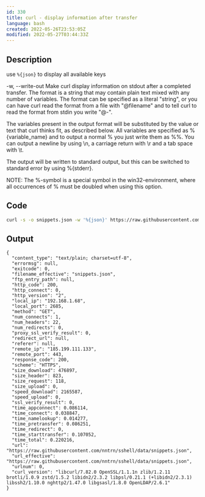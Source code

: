```yaml
---
id: 330
title: curl - display information after transfer
language: bash
created: 2022-05-26T23:53:05Z
modified: 2022-05-27T03:44:33Z
---
```


## Description

use `%{json}` to display all available keys

-w, --write-out <format>
Make curl display information on stdout after a completed transfer. 
The format is a string that may contain  plain  text  mixed
with  any  number of variables. The format can be specified as a
literal "string", or you can have curl read the  format  from  a
file  with  "@filename" and to tell curl to read the format from
stdin you write "@-".

The variables present in the output format will  be  substituted
by  the  value or text that curl thinks fit, as described below.
All variables are specified as %{variable_name} and to output  a
normal  % you just write them as %%. You can output a newline by
using \n, a carriage return with \r and a tab space with \t.

The output will be written to standard output, but this  can  be
switched to standard error by using %{stderr}.

NOTE: The %-symbol is a special symbol in the win32-environment,
where all occurrences of % must be doubled when using  this  option.

## Code

```bash
curl -s -o snippets.json -w '%{json}' https://raw.githubusercontent.com/nntrn/sshell/data/snippets.json | jq
```

## Output

```
{
  "content_type": "text/plain; charset=utf-8",
  "errormsg": null,
  "exitcode": 0,
  "filename_effective": "snippets.json",
  "ftp_entry_path": null,
  "http_code": 200,
  "http_connect": 0,
  "http_version": "2",
  "local_ip": "192.168.1.68",
  "local_port": 2685,
  "method": "GET",
  "num_connects": 1,
  "num_headers": 22,
  "num_redirects": 0,
  "proxy_ssl_verify_result": 0,
  "redirect_url": null,
  "referer": null,
  "remote_ip": "185.199.111.133",
  "remote_port": 443,
  "response_code": 200,
  "scheme": "HTTPS",
  "size_download": 476897,
  "size_header": 823,
  "size_request": 118,
  "size_upload": 0,
  "speed_download": 2165587,
  "speed_upload": 0,
  "ssl_verify_result": 0,
  "time_appconnect": 0.086114,
  "time_connect": 0.038847,
  "time_namelookup": 0.014277,
  "time_pretransfer": 0.086251,
  "time_redirect": 0,
  "time_starttransfer": 0.107052,
  "time_total": 0.220216,
  "url": "https://raw.githubusercontent.com/nntrn/sshell/data/snippets.json",
  "url_effective": "https://raw.githubusercontent.com/nntrn/sshell/data/snippets.json",
  "urlnum": 0,
  "curl_version": "libcurl/7.82.0 OpenSSL/1.1.1n zlib/1.2.11 brotli/1.0.9 zstd/1.5.2 libidn2/2.3.2 libpsl/0.21.1 (+libidn2/2.3.1) libssh2/1.10.0 nghttp2/1.47.0 libgsasl/1.8.0 OpenLDAP/2.6.1"
}
```

<!-- end -->

